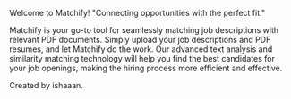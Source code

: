 Welcome to Matchify!
"Connecting opportunities with the perfect fit."

Matchify is your go-to tool for seamlessly matching job descriptions with relevant PDF documents. Simply upload your job descriptions and PDF resumes, and let Matchify do the work. Our advanced text analysis and similarity matching technology will help you find the best candidates for your job openings, making the hiring process more efficient and effective.

Created by ishaaan.
